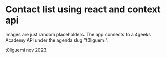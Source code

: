 # Contact list using react and context api
Images are just random placeholders.
The app connects to a 4geeks Academy API under the agenda slug "t0liguemi".

t0liguemi nov 2023.